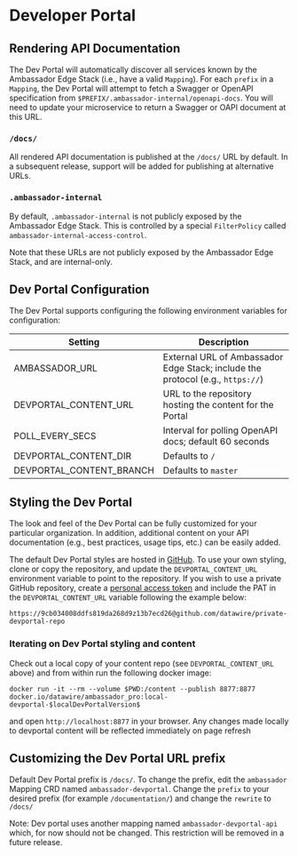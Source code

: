 # Developer Portal

## Rendering API Documentation

The Dev Portal will automatically discover all services known by the Ambassador Edge Stack (i.e., have a valid `Mapping`). For each `prefix` in a `Mapping`, the Dev Portal will attempt to fetch a Swagger or OpenAPI specification from `$PREFIX/.ambassador-internal/openapi-docs`. You will need to update your microservice to return a Swagger or OAPI document at this URL.

### `/docs/`

All rendered API documentation is published at the `/docs/` URL by default. In a subsequent release, support will be added for publishing at alternative URLs.

### `.ambassador-internal`

By default, `.ambassador-internal` is not publicly exposed by the Ambassador Edge Stack. This is controlled by a special `FilterPolicy` called `ambassador-internal-access-control`.

 Note that these URLs are not publicly exposed by the Ambassador Edge Stack, and are internal-only.

## Dev Portal Configuration

The Dev Portal supports configuring the following environment variables for configuration:

| Setting                          |   Description       |
| -------------------------------- | ------------------- |
| AMBASSADOR_URL                   | External URL of Ambassador Edge Stack; include the protocol (e.g., `https://`) |
| DEVPORTAL_CONTENT_URL            | URL to the repository hosting the content for the Portal |
| POLL_EVERY_SECS                  | Interval for polling OpenAPI docs; default 60 seconds |
| DEVPORTAL_CONTENT_DIR            | Defaults to `/` |
| DEVPORTAL_CONTENT_BRANCH         | Defaults to `master` |

## Styling the Dev Portal

The look and feel of the Dev Portal can be fully customized for your particular organization. In addition, additional content on your API documentation (e.g., best practices, usage tips, etc.) can be easily added.

The default Dev Portal styles are hosted in [GitHub](https://github.com/datawire/devportal-content.git). To use your own styling, clone or copy the repository, and update the `DEVPORTAL_CONTENT_URL` environment variable to point to the repository. If you wish to use a private GitHub repository, create a [personal access token](https://help.github.com/en/articles/creating-a-personal-access-token-for-the-command-line) and include the PAT in the `DEVPORTAL_CONTENT_URL` variable following the example below:

```
https://9cb034008ddfs819da268d9z13b7ecd26@github.com/datawire/private-devportal-repo
```

### Iterating on Dev Portal styling and content

Check out a local copy of your content repo (see `DEVPORTAL_CONTENT_URL` above) and from within run the following docker image:

```
docker run -it --rm --volume $PWD:/content --publish 8877:8877 docker.io/datawire/ambassador_pro:local-devportal-$localDevPortalVersion$
```

and open `http://localhost:8877` in your browser. Any changes made locally to devportal content will be reflected immediately on page refresh

## Customizing the Dev Portal URL prefix

Default Dev Portal prefix is `/docs/`. To change the prefix, edit the `ambassador` Mapping CRD named `ambassador-devportal`. Change the `prefix` to your desired prefix (for example `/documentation/`) and change the `rewrite` to `/docs/`

Note: Dev portal uses another mapping named `ambassador-devportal-api` which, for now should not be changed. This restriction will be removed in a future release.
